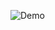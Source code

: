 ![Demo](https://github.com/shamimqureshi/PRODIGY_WD_01/assets/152699341/d045eb23-d81e-4842-83cc-8d820d19b086)
